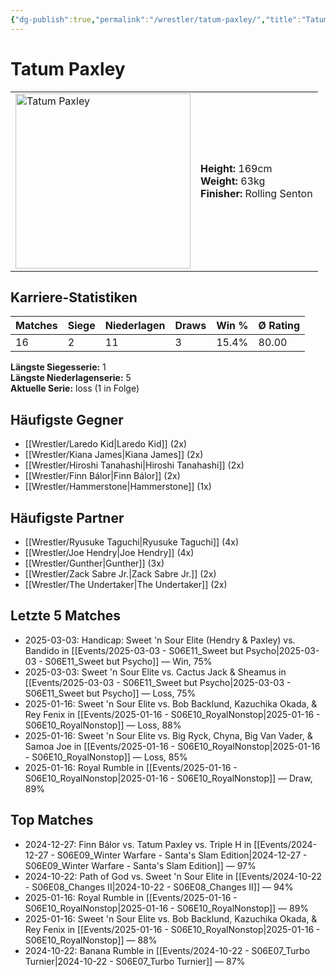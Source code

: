 ```yaml
---
{"dg-publish":true,"permalink":"/wrestler/tatum-paxley/","title":"Tatum Paxley","tags":["wrestler"],"noteIcon":""}
---
```



# Tatum Paxley

<table>
        <tr>
        <td><img src="https://github.com/CptSpaulding1980/choke-slam-wrestling/releases/download/images/Tatum_Paxley.png" width="280" alt="Tatum Paxley"></td>
        <td>
        <b>Height:</b> 169cm<br>
        <b>Weight:</b> 63kg<br>
        <b>Finisher:</b> Rolling Senton<br>
        </td>
        </tr>
        </table>
        

## Karriere-Statistiken

| Matches | Siege | Niederlagen | Draws | Win % | Ø Rating |
|---------|-------|-------------|-------|-------|-----------|
| 16 | 2 | 11 | 3 | 15.4% | 80.00 |

**Längste Siegesserie:** 1<br>**Längste Niederlagenserie:** 5<br>**Aktuelle Serie:** loss (1 in Folge)


## Häufigste Gegner
- [[Wrestler/Laredo Kid\|Laredo Kid]] (2x)
- [[Wrestler/Kiana James\|Kiana James]] (2x)
- [[Wrestler/Hiroshi Tanahashi\|Hiroshi Tanahashi]] (2x)
- [[Wrestler/Finn Bálor\|Finn Bálor]] (2x)
- [[Wrestler/Hammerstone\|Hammerstone]] (1x)

## Häufigste Partner
- [[Wrestler/Ryusuke Taguchi\|Ryusuke Taguchi]] (4x)
- [[Wrestler/Joe Hendry\|Joe Hendry]] (4x)
- [[Wrestler/Gunther\|Gunther]] (3x)
- [[Wrestler/Zack Sabre Jr.\|Zack Sabre Jr.]] (2x)
- [[Wrestler/The Undertaker\|The Undertaker]] (2x)

## Letzte 5 Matches
- 2025-03-03: Handicap: Sweet 'n Sour Elite (Hendry & Paxley) vs. Bandido in [[Events/2025-03-03 - S06E11_Sweet but Psycho\|2025-03-03 - S06E11_Sweet but Psycho]] — Win, 75%
- 2025-03-03: Sweet 'n Sour Elite vs. Cactus Jack & Sheamus in [[Events/2025-03-03 - S06E11_Sweet but Psycho\|2025-03-03 - S06E11_Sweet but Psycho]] — Loss, 75%
- 2025-01-16: Sweet 'n Sour Elite vs. Bob Backlund, Kazuchika Okada, & Rey Fenix in [[Events/2025-01-16 - S06E10_RoyalNonstop\|2025-01-16 - S06E10_RoyalNonstop]] — Loss, 88%
- 2025-01-16: Sweet 'n Sour Elite vs. Big Ryck, Chyna, Big Van Vader, & Samoa Joe in [[Events/2025-01-16 - S06E10_RoyalNonstop\|2025-01-16 - S06E10_RoyalNonstop]] — Loss, 85%
- 2025-01-16: Royal Rumble in [[Events/2025-01-16 - S06E10_RoyalNonstop\|2025-01-16 - S06E10_RoyalNonstop]] — Draw, 89%

## Top Matches
- 2024-12-27: Finn Bálor vs. Tatum Paxley vs. Triple H in [[Events/2024-12-27 - S06E09_Winter Warfare - Santa's Slam Edition\|2024-12-27 - S06E09_Winter Warfare - Santa's Slam Edition]] — 97%
- 2024-10-22: Path of God vs. Sweet 'n Sour Elite in [[Events/2024-10-22 - S06E08_Changes II\|2024-10-22 - S06E08_Changes II]] — 94%
- 2025-01-16: Royal Rumble in [[Events/2025-01-16 - S06E10_RoyalNonstop\|2025-01-16 - S06E10_RoyalNonstop]] — 89%
- 2025-01-16: Sweet 'n Sour Elite vs. Bob Backlund, Kazuchika Okada, & Rey Fenix in [[Events/2025-01-16 - S06E10_RoyalNonstop\|2025-01-16 - S06E10_RoyalNonstop]] — 88%
- 2024-10-22: Banana Rumble in [[Events/2024-10-22 - S06E07_Turbo Turnier\|2024-10-22 - S06E07_Turbo Turnier]] — 87%
